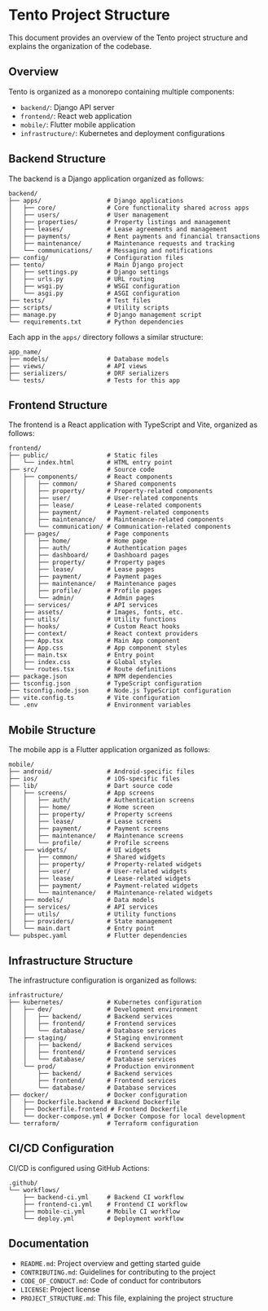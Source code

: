 # Tento Project Structure

This document provides an overview of the Tento project structure and explains the organization of the codebase.

## Overview

Tento is organized as a monorepo containing multiple components:

- `backend/`: Django API server
- `frontend/`: React web application
- `mobile/`: Flutter mobile application
- `infrastructure/`: Kubernetes and deployment configurations

## Backend Structure

The backend is a Django application organized as follows:

```
backend/
├── apps/                  # Django applications
│   ├── core/              # Core functionality shared across apps
│   ├── users/             # User management
│   ├── properties/        # Property listings and management
│   ├── leases/            # Lease agreements and management
│   ├── payments/          # Rent payments and financial transactions
│   ├── maintenance/       # Maintenance requests and tracking
│   └── communications/    # Messaging and notifications
├── config/                # Configuration files
├── tento/                 # Main Django project
│   ├── settings.py        # Django settings
│   ├── urls.py            # URL routing
│   ├── wsgi.py            # WSGI configuration
│   └── asgi.py            # ASGI configuration
├── tests/                 # Test files
├── scripts/               # Utility scripts
├── manage.py              # Django management script
└── requirements.txt       # Python dependencies
```

Each app in the `apps/` directory follows a similar structure:

```
app_name/
├── models/                # Database models
├── views/                 # API views
├── serializers/           # DRF serializers
└── tests/                 # Tests for this app
```

## Frontend Structure

The frontend is a React application with TypeScript and Vite, organized as follows:

```
frontend/
├── public/                # Static files
│   └── index.html         # HTML entry point
├── src/                   # Source code
│   ├── components/        # React components
│   │   ├── common/        # Shared components
│   │   ├── property/      # Property-related components
│   │   ├── user/          # User-related components
│   │   ├── lease/         # Lease-related components
│   │   ├── payment/       # Payment-related components
│   │   ├── maintenance/   # Maintenance-related components
│   │   └── communication/ # Communication-related components
│   ├── pages/             # Page components
│   │   ├── home/          # Home page
│   │   ├── auth/          # Authentication pages
│   │   ├── dashboard/     # Dashboard pages
│   │   ├── property/      # Property pages
│   │   ├── lease/         # Lease pages
│   │   ├── payment/       # Payment pages
│   │   ├── maintenance/   # Maintenance pages
│   │   ├── profile/       # Profile pages
│   │   └── admin/         # Admin pages
│   ├── services/          # API services
│   ├── assets/            # Images, fonts, etc.
│   ├── utils/             # Utility functions
│   ├── hooks/             # Custom React hooks
│   ├── context/           # React context providers
│   ├── App.tsx            # Main App component
│   ├── App.css            # App component styles
│   ├── main.tsx           # Entry point
│   ├── index.css          # Global styles
│   └── routes.tsx         # Route definitions
├── package.json           # NPM dependencies
├── tsconfig.json          # TypeScript configuration
├── tsconfig.node.json     # Node.js TypeScript configuration
├── vite.config.ts         # Vite configuration
└── .env                   # Environment variables
```

## Mobile Structure

The mobile app is a Flutter application organized as follows:

```
mobile/
├── android/               # Android-specific files
├── ios/                   # iOS-specific files
├── lib/                   # Dart source code
│   ├── screens/           # App screens
│   │   ├── auth/          # Authentication screens
│   │   ├── home/          # Home screen
│   │   ├── property/      # Property screens
│   │   ├── lease/         # Lease screens
│   │   ├── payment/       # Payment screens
│   │   ├── maintenance/   # Maintenance screens
│   │   └── profile/       # Profile screens
│   ├── widgets/           # UI widgets
│   │   ├── common/        # Shared widgets
│   │   ├── property/      # Property-related widgets
│   │   ├── user/          # User-related widgets
│   │   ├── lease/         # Lease-related widgets
│   │   ├── payment/       # Payment-related widgets
│   │   └── maintenance/   # Maintenance-related widgets
│   ├── models/            # Data models
│   ├── services/          # API services
│   ├── utils/             # Utility functions
│   ├── providers/         # State management
│   └── main.dart          # Entry point
└── pubspec.yaml           # Flutter dependencies
```

## Infrastructure Structure

The infrastructure configuration is organized as follows:

```
infrastructure/
├── kubernetes/            # Kubernetes configuration
│   ├── dev/               # Development environment
│   │   ├── backend/       # Backend services
│   │   ├── frontend/      # Frontend services
│   │   └── database/      # Database services
│   ├── staging/           # Staging environment
│   │   ├── backend/       # Backend services
│   │   ├── frontend/      # Frontend services
│   │   └── database/      # Database services
│   └── prod/              # Production environment
│       ├── backend/       # Backend services
│       ├── frontend/      # Frontend services
│       └── database/      # Database services
├── docker/                # Docker configuration
│   ├── Dockerfile.backend # Backend Dockerfile
│   ├── Dockerfile.frontend # Frontend Dockerfile
│   └── docker-compose.yml # Docker Compose for local development
└── terraform/             # Terraform configuration
```

## CI/CD Configuration

CI/CD is configured using GitHub Actions:

```
.github/
└── workflows/
    ├── backend-ci.yml     # Backend CI workflow
    ├── frontend-ci.yml    # Frontend CI workflow
    ├── mobile-ci.yml      # Mobile CI workflow
    └── deploy.yml         # Deployment workflow
```

## Documentation

- `README.md`: Project overview and getting started guide
- `CONTRIBUTING.md`: Guidelines for contributing to the project
- `CODE_OF_CONDUCT.md`: Code of conduct for contributors
- `LICENSE`: Project license
- `PROJECT_STRUCTURE.md`: This file, explaining the project structure
